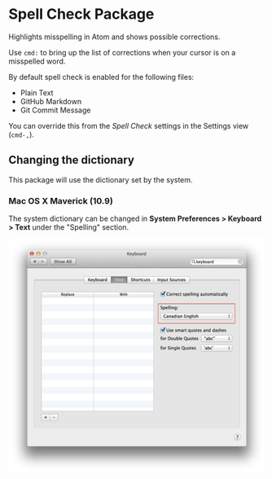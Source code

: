 # Spell Check Package

Highlights misspelling in Atom and shows possible corrections.

Use `cmd:` to bring up the list of corrections when your cursor is on a
misspelled word.

By default spell check is enabled for the following files:

* Plain Text
* GitHub Markdown
* Git Commit Message

You can override this from the _Spell Check_ settings in the Settings view
(`cmd-,`).

## Changing the dictionary

This package will use the dictionary set by the system.

### Mac OS X Maverick (10.9)

The system dictionary can be changed in
**System Preferences > Keyboard > Text** under the "Spelling" section.

![](img/dictionary.select.maverick.png)
